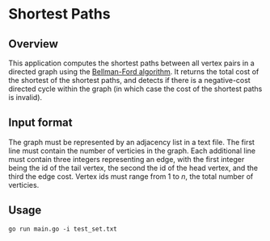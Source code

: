 # Shortest Paths

## Overview

This application computes the shortest paths between all vertex pairs in a directed
graph using the
[Bellman-Ford algorithm](https://en.wikipedia.org/wiki/Bellman%E2%80%93Ford_algorithm).
It returns the total cost of the shortest of the shortest paths, and detects
if there is a negative-cost directed cycle within the graph (in which case the cost
of the shortest paths is invalid).

## Input format

The graph must be represented by an adjacency list in a text file. The first line
must contain the number of verticies in the graph. Each additional line must contain
three integers representing an edge, with the first integer being the id of the tail
vertex, the second the id of the head vertex, and the third the edge cost. Vertex ids
must range from 1 to _n_, the total number of verticies.

## Usage

```
go run main.go -i test_set.txt
```

